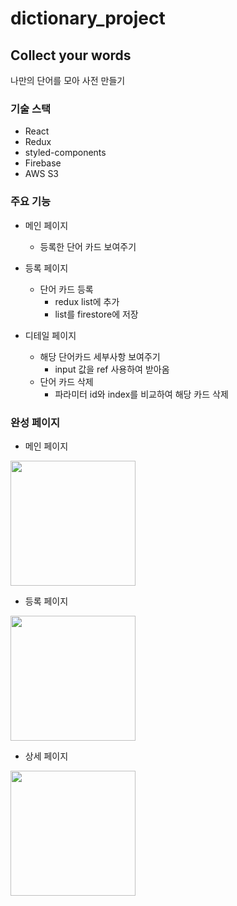 # dictionary_project

## Collect your words
나만의 단어를 모아 사전 만들기

### 기술 스택
- React
- Redux
- styled-components
- Firebase
- AWS S3

### 주요 기능
- 메인 페이지
    - 등록한 단어 카드 보여주기 

- 등록 페이지
    - 단어 카드 등록
        - redux list에 추가
        - list를 firestore에 저장

- 디테일 페이지
    - 해당 단어카드 세부사항 보여주기
        - input 값을 ref 사용하여 받아옴
    - 단어 카드 삭제
        - 파라미터 id와 index를 비교하여 해당 카드 삭제


### 완성 페이지

- 메인 페이지
<img src='https://user-images.githubusercontent.com/50295043/136120921-26c75af6-2b23-4f61-8062-0738eb24507e.png' width='200'>

- 등록 페이지                                                                                                                        
<img src='https://user-images.githubusercontent.com/50295043/136120923-41d6acc2-0086-4937-a826-bc2481f766e5.png' width='200'>

- 상세 페이지
<img src='https://user-images.githubusercontent.com/50295043/136120925-3adb739c-4c5f-4b85-a623-9b4a90b90c53.png' width='200'>
